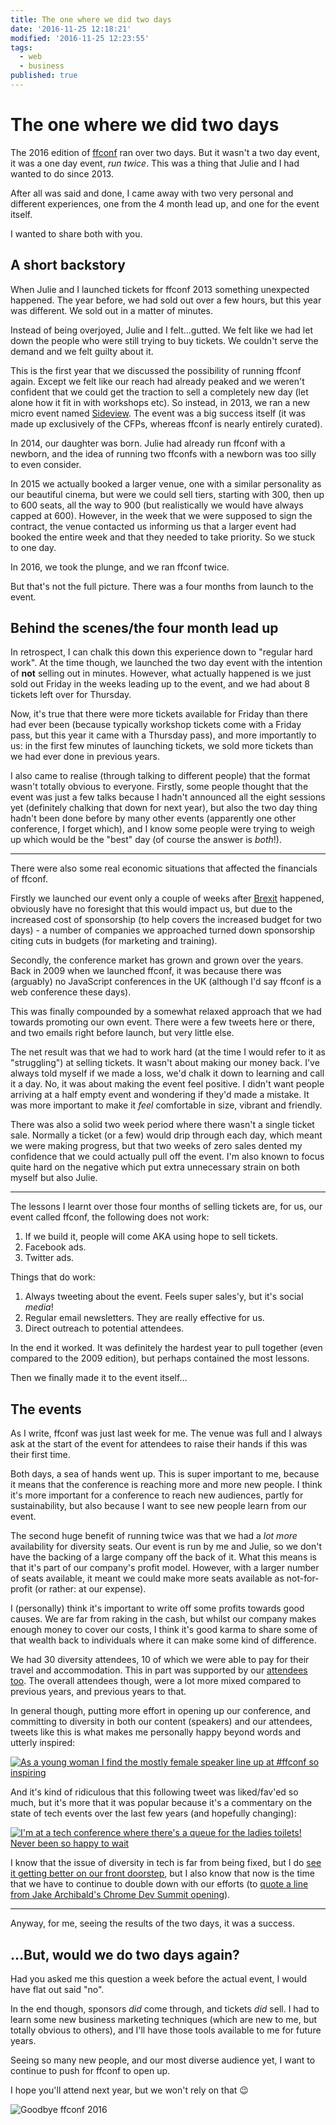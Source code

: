 ```yaml
---
title: The one where we did two days
date: '2016-11-25 12:18:21'
modified: '2016-11-25 12:23:55'
tags:
  - web
  - business
published: true
---
```

# The one where we did two days

The 2016 edition of [ffconf](https://ffconf.org) ran over two days. But it wasn't a two day event, it was a one day event, *run twice*. This was a thing that Julie and I had wanted to do since 2013.

After all was said and done, I came away with two very personal and different experiences, one from the 4 month lead up, and one for the event itself.

I wanted to share both with you.

<!--more-->

## A short backstory

When Julie and I launched tickets for ffconf 2013 something unexpected happened. The year before, we had sold out over a few hours, but this year was different. We sold out in a matter of minutes.

Instead of being overjoyed, Julie and I felt…gutted. We felt like we had let down the people who were still trying to buy tickets. We couldn't serve the demand and we felt guilty about it.

This is the first year that we discussed the possibility of running ffconf again. Except we felt like our reach had already peaked and we weren't confident that we could get the traction to sell a completely new day (let alone how it fit in with workshops etc). So instead, in 2013, we ran a new micro event named [Sideview](https://2013.ffconf.org/sideview). The event was a big success itself (it was made up exclusively of the CFPs, whereas ffconf is nearly entirely curated).

In 2014, our daughter was born. Julie had already run ffconf with a newborn, and the idea of running two ffconfs with a newborn was too silly to even consider.

In 2015 we actually booked a larger venue, one with a similar personality as our beautiful cinema, but were we could sell tiers, starting with 300, then up to 600 seats, all the way to 900 (but realistically we would have always capped at 600). However, in the week that we were supposed to sign the contract, the venue contacted us informing us that a larger event had booked the entire week and that they needed to take priority. So we stuck to one day.

In 2016, we took the plunge, and we ran ffconf twice.

But that's not the full picture. There was a four months from launch to the event.

## Behind the scenes/the four month lead up

In retrospect, I can chalk this down this experience down to "regular hard work". At the time though, we launched the two day event with the intention of **not** selling out in minutes. However, what actually happened is we just sold out Friday in the weeks leading up to the event, and we had about 8 tickets left over for Thursday.

Now, it's true that there were more tickets available for Friday than there had ever been (because typically workshop tickets come with a Friday pass, but this year it came with a Thursday pass), and more importantly to us: in the first few minutes of launching tickets, we sold more tickets than we had ever done in previous years.

I also came to realise (through talking to different people) that the format wasn't totally obvious to everyone. Firstly, some people thought that the event was just a few talks because I hadn't announced all the eight sessions yet (definitely chalking that down for next year), but also the two day thing hadn't been done before by many other events (apparently one other conference, I forget which), and I know some people were trying to weigh up which would be the "best" day (of course the answer is *both*!).

---

There were also some real economic situations that affected the financials of ffconf.

Firstly we launched our event only a couple of weeks after [Brexit](https://en.m.wikipedia.org/wiki/Brexit) happened, obviously have no foresight that this would impact us, but due to the increased cost of sponsorship (to help covers the increased budget for two days) - a number of companies we approached turned down sponsorship citing cuts in budgets (for marketing and training).

Secondly, the conference market has grown and grown over the years. Back in 2009 when we launched ffconf, it was because there was (arguably) no JavaScript conferences in the UK (although I'd say ffconf is a web conference these days).

This was finally compounded by a somewhat relaxed approach that we had towards promoting our own event. There were a few tweets here or there, and two emails right before launch, but very little else.

The net result was that we had to work hard (at the time I would refer to it as "struggling") at selling tickets. It wasn't about making our money back. I've always told myself if we made a loss, we'd chalk it down to learning and call it a day. No, it was about making the event feel positive. I didn't want people arriving at a half empty event and wondering if they'd made a mistake. It was more important to make it *feel* comfortable in size, vibrant and friendly.

There was also a solid two week period where there wasn't a single ticket sale. Normally a ticket (or a few) would drip through each day, which meant we were making progress, but that two weeks of zero sales dented my confidence that we could actually pull off the event. I'm also known to focus quite hard on the negative which put extra unnecessary strain on both myself but also Julie.

---

The lessons I learnt over those four months of selling tickets are, for us, our event called ffconf, the following does not work:

1. If we build it, people will come AKA using hope to sell tickets.
2. Facebook ads.
3. Twitter ads.

Things that do work:

1. Always tweeting about the event. Feels super sales'y, but it's social *media*!
2. Regular email newsletters. They are really effective for us.
3. Direct outreach to potential attendees.

In the end it worked. It was definitely the hardest year to pull together (even compared to the 2009 edition), but perhaps contained the most lessons.

Then we finally made it to the event itself…

## The events

As I write, ffconf was just last week for me. The venue was full and I always ask at the start of the event for attendees to raise their hands if this was their first time.

Both days, a sea of hands went up. This is super important to me, because it means that the conference is reaching more and more new people. I think it's more important for a conference to reach new audiences, partly for sustainability, but also because I want to see new people learn from our event.

The second huge benefit of running twice was that we had a *lot more* availability for diversity seats. Our event is run by me and Julie, so we don't have the backing of a large company off the back of it. What this means is that it's part of our company's profit model. However, with a larger number of seats available, it meant we could make more seats available as not-for-profit (or rather: at our expense).

I (personally) think it's important to write off some profits towards good causes. We are far from raking in the cash, but whilst our company makes enough money to cover our costs, I think it's good karma to share some of that wealth back to individuals where it can make some kind of difference.

We had 30 diversity attendees, 10 of which we were able to pay for their travel and accommodation. This in part was supported by our [attendees too](https://2016.ffconf.org/#a-special-thanks-). The overall attendees though, were a lot more mixed compared to previous years, and previous years to that.

In general though, putting more effort in opening up our conference, and committing to diversity in both our content (speakers) and our attendees, tweets like this is what makes me personally happy beyond words and utterly inspired:

[![As a young woman I find the mostly female speaker line up at #ffconf so inspiring](/images/ffconf2016-inspire.png)](https://mobile.twitter.com/ninjanails/status/797064239928184832)

And it's kind of ridiculous that this following tweet was liked/fav'ed so much, but it's more that it was popular because it's a commentary on the state of tech events over the last few years (and hopefully changing):

[![I'm at a tech conference where there's a queue for the ladies toilets! Never been so happy to wait](/images/ffconf2016-loos.png)](https://mobile.twitter.com/H_Bottles/status/796673500979363840)

I know that the issue of diversity in tech is far from being fixed, but I do [see it getting better on our front doorstep](https://www.flickr.com/photos/sebleedelisle/albums/72157675366412460), but I also know that now is the time that we have to continue to double down with our efforts (to [quote a line from Jake Archibald's Chrome Dev Summit opening](https://youtu.be/m4-IBIEjOe0?t=3m37s)).

---

Anyway, for me, seeing the results of the two days, it was a success.

## …But, would we do two days again?

Had you asked me this question a week before the actual event, I would have flat out said "no".

In the end though, sponsors *did* come through, and tickets *did* sell. I had to learn some new business marketing techniques (which are new to me, but totally obvious to others), and I'll have those tools available to me for future years.

Seeing so many new people, and our most diverse audience yet, I want to continue to push for ffconf to open up.

I hope you'll attend next year, but we won't rely on that 😉

![Goodbye ffconf 2016](/images/ffconf-2016-end.jpg)
